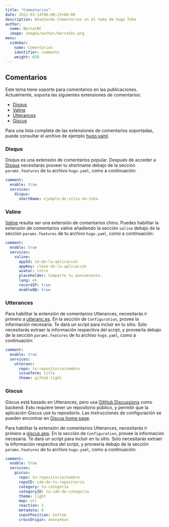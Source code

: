 ```yaml
---
title: "Comentarios"
date: 2022-03-14T06:00:23+06:00
description: Añadiendo Comentarios en el tema de hugo Toha
author:
  name: BernatBC
  image: images/author/bernatbc.png
menu:
  sidebar:
    name: Comentarios
    identifier: comments
    weight: 650
---
```

## Comentarios

Este tema tiene soporte para comentarios en las publicaciones. Actualmente, soporta las siguientes extensiones de comentarios:

- [Disqus](https://disqus.com/)
- [Valine](https://valine.js.org/)
- [Utterances](https://utteranc.es/)
- [Giscus](https://giscus.app/)

Para una lista completa de las extensiones de comentarios soportadas, puede consultar el archivo de ejemplo [hugo.yaml](https://github.com/hugo-toha/hugo-toha.github.io/blob/main/hugo.yaml).

### Disqus

Disqus es una extensión de comentarios popular. Después de acceder a [Disqus](https://disqus.com/) necesitarás proveer tu shortname debajo de la sección `params.features` de tu archivo `hugo.yaml`, como a continuación:

```yaml
comment:
  enable: true
  services:
    disqus:
      shortName: ejemplo-de-sitio-de-toha
```

### Valine

[Valine](https://valine.js.org/) resulta ser una extensión de comentarios chino. Puedes habilitar la extensión de comentarios valine añadiendo la sección `valine` debajo de la sección `params.features` de tu archivo `hugo.yaml`, como a continuación: 

```yaml
comment:
  enable: true
  services:
    valine:
      appId: id-de-la-aplicación
      appKey: clave-de-la-aplicación
      avatar: retro
      placeholder: Comparte tu pensamiento.
      lang: en
      recordIP: true
      enableQQ: true
```

### Utterances

Para habilitar la extensión de comentarios Utterances, necesitarás ir primero a [utteranc.es](https://utteranc.es/). En la sección de `Configuration`, provee la información necesaria. Te dará un script para incluir en tu sitio. Solo necesitarás extraer la información respectiva del script, y proveerla debajo de la sección `params.features` de tu archivo `hugo.yaml`, como a continuación: 

```yaml
comment:
  enable: true
  services:
    utteranc:
      repo: tu-repositorio/nombre
      issueTerm: title
      theme: github-light
```

### Giscus

Giscus está basado en Utterances, pero usa [GitHub Discussions](https://docs.github.com/en/discussions) como backend. Esto requiere tener un repositorio público, y permitir que la aplicación Giscus use tu repositorio. Las instrucciones de configuración se pueden encontrar en [Giscus home page](https://giscus.app/).

Para habilitar la extensión de comentarios Utterances, necesitarás ir primero a [giscus.app](https://giscus.app/). En la sección de `Configuration`, provee la información necesaria. Te dará un script para incluir en tu sitio. Solo necesitarás extraer la información respectiva del script, y proveerla debajo de la sección `params.features` de tu archivo `hugo.yaml`, como a continuación: 

```yaml
comment:
  enable: true
  services:
    giscus:
      repo: tu-repositorio/nombre
      repoID: ide-de-tu-repositorio
      category: tu-categoría
      categoryID: tu-ide-de-categoría
      theme: light
      map: url
      reaction: 1
      metadata: 0
      inputPosition: bottom
      crossOrigin: anonymous
```
